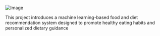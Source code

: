 ![Image](https://github.com/user-attachments/assets/0ddccffb-cec7-48d2-9a17-b212bc95dc2b)

This project introduces a machine learning-based food and diet recommendation system designed to promote healthy eating habits and personalized dietary guidance




